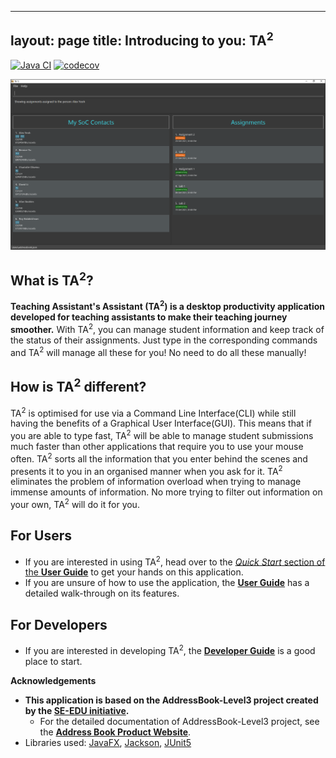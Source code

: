
---
layout: page
title: Introducing to you: TA<sup>2</sup>
---

[![Java CI](https://github.com/AY2122S1-CS2103T-T13-2/tp/actions/workflows/gradle.yml/badge.svg)](https://github.com/AY2122S1-CS2103T-T13-2/tp/actions)
[![codecov](https://codecov.io/gh/AY2122S1-CS2103T-T13-2/tp/branch/master/graph/badge.svg?token=ZNAWJRYPEM)](https://codecov.io/gh/AY2122S1-CS2103T-T13-2/tp)

![Ui](images/Ui.png)

## What is TA<sup>2</sup>?

**Teaching Assistant's Assistant (TA<sup>2</sup>) is a desktop productivity application developed for teaching assistants to make their teaching journey smoother.**
With TA<sup>2</sup>, you can manage student information and keep track of the status of their assignments. Just type in
the corresponding commands and TA<sup>2</sup> will manage all these for you! No need to do all these manually!

## How is TA<sup>2</sup> different?

TA<sup>2</sup> is optimised for use via a Command Line Interface(CLI) while still having the benefits of a Graphical User Interface(GUI).
This means that if you are able to type fast, TA<sup>2</sup> will be able to manage student submissions much faster than other applications
that require you to use your mouse often. TA<sup>2</sup> sorts all the information that you enter behind the scenes and
presents it to you in an organised manner when you ask for it. TA<sup>2</sup> eliminates the problem of information overload
when trying to manage immense amounts of information. No more trying to filter out information on your own, TA<sup>2</sup>
will do it for you.

## For Users

* If you are interested in using TA<sup>2</sup>, head over to the [_Quick Start_ section of the **User Guide**](https://ay2122s1-cs2103t-t13-2.github.io/tp/UserGuide.html#quick-start)
  to get your hands on this application.
* If you are unsure of how to use the application, the [**User Guide**](https://ay2122s1-cs2103t-t13-2.github.io/tp/UserGuide.html) has a detailed walk-through on its features.

## For Developers

* If you are interested in developing TA<sup>2</sup>, the [**Developer Guide**](https://ay2122s1-cs2103t-t13-2.github.io/tp/DeveloperGuide.html) is a good place to start.

**Acknowledgements**

* **This application is based on the AddressBook-Level3 project created by the [SE-EDU initiative](https://se-education.org).**
    * For the detailed documentation of  AddressBook-Level3 project, see the **[Address Book Product Website](https://se-education.org/addressbook-level3)**.
* Libraries used: [JavaFX](https://openjfx.io/), [Jackson](https://github.com/FasterXML/jackson), [JUnit5](https://github.com/junit-team/junit5)
